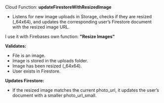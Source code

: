 Cloud Function: **updateFirestoreWithResizedImage**
- Listens for new image uploads in Storage, checks if they are resized (_64x64), and updates the corresponding user’s Firestore document with the resized image URL.

I use it with Firebases own function: **"Resize Images"**

**Validates:**
- File is an image.
- Image is stored in the uploads folder.
- Image has been resized (_64x64).
- User exists in Firestore.

**Updates Firestore:**
- If the resized image matches the current photo_url, it updates the user’s document with a smaller photo_url_small.
